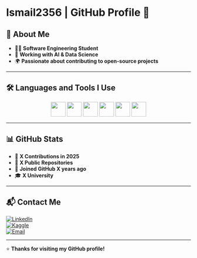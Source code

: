 # **Ismail2356 | GitHub Profile** 🚀

## **📌 About Me**

- 👨‍💻 **Software Engineering Student**
- 🤖 **Working with AI & Data Science**
- 🌍 **Passionate about contributing to open-source projects**

---

## **🛠️ Languages and Tools I Use**

<div align="center">
<img src="https://cdn.jsdelivr.net/gh/devicons/devicon/icons/python/python-original.svg" width="40" height="40"/>
<img src="https://cdn.jsdelivr.net/gh/devicons/devicon/icons/javascript/javascript-original.svg" width="40" height="40"/>
<img src="https://cdn.jsdelivr.net/gh/devicons/devicon/icons/django/django-plain.svg" width="40" height="40"/>
<img src="https://cdn.jsdelivr.net/gh/devicons/devicon/icons/react/react-original.svg" width="40" height="40"/>
<img src="https://cdn.jsdelivr.net/gh/devicons/devicon/icons/postgresql/postgresql-original.svg" width="40" height="40"/>
<img src="https://cdn.jsdelivr.net/gh/devicons/devicon/icons/tensorflow/tensorflow-original.svg" width="40" height="40"/>
</div>

---

## **📊 GitHub Stats**

- 🎯 **X Contributions in 2025**  
- 📂 **X Public Repositories**  
- 🏫 **Joined GitHub X years ago**  
- 🎓 **X University**  

---

## **📬 Contact Me**

[![LinkedIn](https://img.shields.io/badge/LinkedIn-0077B5?style=for-the-badge&logo=linkedin&logoColor=white)](https://linkedin.com)  
[![Kaggle](https://img.shields.io/badge/Kaggle-20BEFF?style=for-the-badge&logo=kaggle&logoColor=white)](https://kaggle.com)  
[![Email](https://img.shields.io/badge/Email-D14836?style=for-the-badge&logo=gmail&logoColor=white)](mailto:email@example.com)  

---

⭐ **Thanks for visiting my GitHub profile!**
